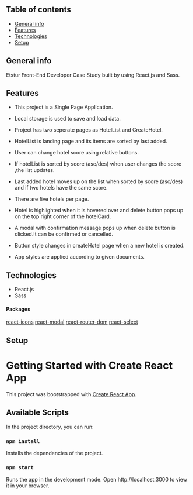## Table of contents

- [General info](#general-info)
- [Features](#features)
- [Technologies](#technologies)
- [Setup](#setup)

## General info

Etstur Front-End Developer Case Study built by using React.js and Sass.

## Features

- This project is a Single Page Application.
- Local storage is used to save and load data.
- Project has two seperate pages as HotelList and CreateHotel.
- HotelList is landing page and its items are sorted by last added.
- User can change hotel score using relative buttons.
- If hotelList is sorted by score (asc/des) when user changes the score ,the list updates.
- Last added hotel moves up on the list when sorted by score (asc/des) and if two hotels have the same score.
- There are five hotels per page.
- Hotel is highlighted when it is hovered over and delete button pops up on the top right corner of the hotelCard.

- A modal with confirmation message pops up when delete button is clicked.It can be confirmed or cancelled.
- Button style changes in createHotel page when a new hotel is created.
- App styles are applied according to given documents.

## Technologies

- React.js
- Sass

#### Packages

[react-icons](https://react-icons.github.io/react-icons/)
[react-modal](https://www.npmjs.com/package/react-modal)
[react-router-dom](https://reactrouter.com/)
[react-select](https://react-select.com/home)

## Setup

# Getting Started with Create React App

This project was bootstrapped with [Create React App](https://github.com/facebook/create-react-app).

## Available Scripts

In the project directory, you can run:

### `npm install`

Installs the dependencies of the project.

### `npm start`

Runs the app in the development mode.
Open http://localhost:3000 to view it in your browser.
